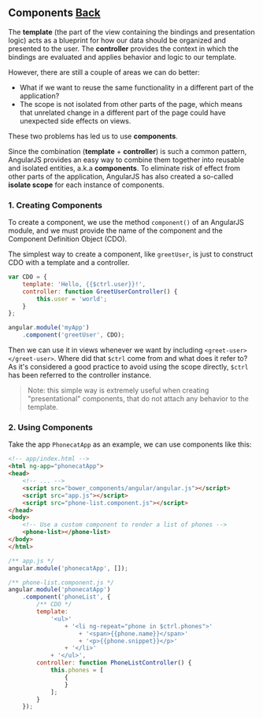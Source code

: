 ## Components [Back](./../angular1.md)

The **template** (the part of the view containing the bindings and presentation logic) acts as a blueprint for how our data should be organized and presented to the user. The **controller** provides the context in which the bindings are evaluated and applies behavior and logic to our template.

However, there are still a couple of areas we can do better:

- What if we want to reuse the same functionality in a different part of the application?
- The scope is not isolated from other parts of the page, which means that unrelated change in a different part of the page could have unexpected side effects on views.

These two problems has led us to use **components**.

Since the combination (**template** + **controller**) is such a common pattern, AngularJS provides an easy way to combine them together into reusable and isolated entities, a.k.a **components**. To eliminate risk of effect from other parts of the application, AngularJS has also created a so-called **isolate scope** for each instance of components.

### 1. Creating Components

To create a component, we use the method `component()` of an AngularJS module, and we must provide the name of the component and the Component Definition Object (CDO).

The simplest way to create a component, like `greetUser`, is just to construct CDO with a template and a controller.

```js
var CDO = {
    template: 'Hello, {{$ctrl.user}}!',
    controller: function GreetUserController() {
        this.user = 'world';
    }
};

angular.module('myApp')
    .component('greetUser', CDO);
```

Then we can use it in views whenever we want by including `<greet-user></greet-user>`. Where did that `$ctrl` come from and what does it refer to? As it's considered a good practice to avoid using the scope directly, `$ctrl` has been referred to the controller instance.

> Note: this simple way is extremely useful when creating "presentational" components, that do not attach any behavior to the template.

### 2. Using Components

Take the app `PhonecatApp` as an example, we can use components like this:

```html
<!-- app/index.html -->
<html ng-app="phonecatApp">
<head>
    <!-- ... -->
    <script src="bower_components/angular/angular.js"></script>
    <script src="app.js"></script>
    <script src="phone-list.component.js"></script>
</head>
<body>
    <!-- Use a custom component to render a list of phones -->
    <phone-list></phone-list>
</body>
</html>
```

```js
/** app.js */
angular.module('phonecatApp', []);
```

```js
/** phone-list.component.js */
angular.module('phonecatApp')
    .component('phoneList', {
        /** CDO */
        template:
            '<ul>'
                + '<li ng-repeat="phone in $ctrl.phones">'
                    + '<span>{{phone.name}}</span>'
                    + '<p>{{phone.snippet}}</p>'
                + '</li>'
            + '</ul>',
        controller: function PhoneListController() {
            this.phones = [
                {
                }
            ];
        }
    });
```

